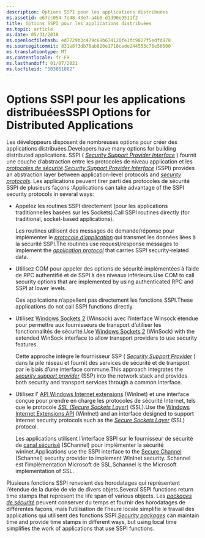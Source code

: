 ```yaml
---
description: Options SSPI pour les applications distribuées
ms.assetid: e67cc054-7e48-43e7-a4b0-d1d90e9511f2
title: Options SSPI pour les applications distribuées
ms.topic: article
ms.date: 05/31/2018
ms.openlocfilehash: ed7729b3c479c69b674120fe1fc9827f5edfd878
ms.sourcegitcommit: 831e8f3db78ab820e1710cede244553c70e50500
ms.translationtype: MT
ms.contentlocale: fr-FR
ms.lasthandoff: 01/07/2021
ms.locfileid: "103861882"
---
```

# <a name="sspi-options-for-distributed-applications"></a><span data-ttu-id="9f3f8-103">Options SSPI pour les applications distribuées</span><span class="sxs-lookup"><span data-stu-id="9f3f8-103">SSPI Options for Distributed Applications</span></span>

<span data-ttu-id="9f3f8-104">Les développeurs disposent de nombreuses options pour créer des applications distribuées.</span><span class="sxs-lookup"><span data-stu-id="9f3f8-104">Developers have many options for building distributed applications.</span></span> <span data-ttu-id="9f3f8-105">SSPI ( [*Security Support Provider Interface*](../secgloss/s-gly.md) ) fournit une couche d’abstraction entre les protocoles de niveau application et les [*protocoles de sécurité*](../secgloss/s-gly.md).</span><span class="sxs-lookup"><span data-stu-id="9f3f8-105">[*Security Support Provider Interface*](../secgloss/s-gly.md) (SSPI) provides an abstraction layer between application-level protocols and [*security protocols*](../secgloss/s-gly.md).</span></span> <span data-ttu-id="9f3f8-106">Les applications peuvent tirer parti des protocoles de sécurité SSPI de plusieurs façons :</span><span class="sxs-lookup"><span data-stu-id="9f3f8-106">Applications can take advantage of the SSPI security protocols in several ways:</span></span>

-   <span data-ttu-id="9f3f8-107">Appelez les routines SSPI directement (pour les applications traditionnelles basées sur les Sockets).</span><span class="sxs-lookup"><span data-stu-id="9f3f8-107">Call SSPI routines directly (for traditional, socket-based applications).</span></span>

    <span data-ttu-id="9f3f8-108">Les routines utilisent des messages de demande/réponse pour implémenter le [*protocole d’application*](../secgloss/a-gly.md) qui transmet les données liées à la sécurité SSPI.</span><span class="sxs-lookup"><span data-stu-id="9f3f8-108">The routines use request/response messages to implement the [*application protocol*](../secgloss/a-gly.md) that carries SSPI security-related data.</span></span>

-   <span data-ttu-id="9f3f8-109">Utilisez COM pour appeler des options de sécurité implémentées à l’aide de RPC authentifié et de SSPI à des niveaux inférieurs.</span><span class="sxs-lookup"><span data-stu-id="9f3f8-109">Use COM to call security options that are implemented by using authenticated RPC and SSPI at lower levels.</span></span>

    <span data-ttu-id="9f3f8-110">Ces applications n’appellent pas directement les fonctions SSPI.</span><span class="sxs-lookup"><span data-stu-id="9f3f8-110">These applications do not call SSPI functions directly.</span></span>

-   <span data-ttu-id="9f3f8-111">Utilisez [Windows Sockets 2](../winsock/windows-sockets-start-page-2.md) (Winsock) avec l’interface Winsock étendue pour permettre aux fournisseurs de transport d’utiliser les fonctionnalités de sécurité.</span><span class="sxs-lookup"><span data-stu-id="9f3f8-111">Use [Windows Sockets 2](../winsock/windows-sockets-start-page-2.md) (WinSock) with the extended WinSock interface to allow transport providers to use security features.</span></span>

    <span data-ttu-id="9f3f8-112">Cette approche intègre le fournisseur SSP ( [*Security Support Provider*](../secgloss/s-gly.md) ) dans la pile réseau et fournit des services de sécurité et de transport par le biais d’une interface commune.</span><span class="sxs-lookup"><span data-stu-id="9f3f8-112">This approach integrates the [*security support provider*](../secgloss/s-gly.md) (SSP) into the network stack and provides both security and transport services through a common interface.</span></span>

-   <span data-ttu-id="9f3f8-113">Utilisez l' [API Windows Internet extensions](../wininet/portal.md) (WinInet) et une interface conçue pour prendre en charge les protocoles de sécurité Internet, tels que le protocole [*SSL (Secure Sockets Layer)*](../secgloss/s-gly.md) (SSL).</span><span class="sxs-lookup"><span data-stu-id="9f3f8-113">Use the [Windows Internet Extensions API](../wininet/portal.md) (WinInet) and an interface designed to support Internet security protocols such as the [*Secure Sockets Layer*](../secgloss/s-gly.md) (SSL) protocol.</span></span>

    <span data-ttu-id="9f3f8-114">Les applications utilisent l’interface SSPI sur le fournisseur de sécurité de [canal sécurisé](secure-channel.md) (SChannel) pour implémenter la sécurité wininet.</span><span class="sxs-lookup"><span data-stu-id="9f3f8-114">Applications use the SSPI interface to the [Secure Channel](secure-channel.md) (Schannel) security provider to implement WinInet security.</span></span> <span data-ttu-id="9f3f8-115">Schannel est l’implémentation Microsoft de SSL.</span><span class="sxs-lookup"><span data-stu-id="9f3f8-115">Schannel is the Microsoft implementation of SSL.</span></span>

<span data-ttu-id="9f3f8-116">Plusieurs fonctions SSPI renvoient des horodatages qui représentent l’étendue de la durée de vie de divers objets.</span><span class="sxs-lookup"><span data-stu-id="9f3f8-116">Several SSPI functions return time stamps that represent the life span of various objects.</span></span> <span data-ttu-id="9f3f8-117">Les [*packages de sécurité*](../secgloss/s-gly.md) peuvent conserver du temps et fournir des horodatages de différentes façons, mais l’utilisation de l’heure locale simplifie le travail des applications qui utilisent des fonctions SSPI.</span><span class="sxs-lookup"><span data-stu-id="9f3f8-117">[*Security packages*](../secgloss/s-gly.md) can maintain time and provide time stamps in different ways, but using local time simplifies the work of applications that use SSPI functions.</span></span>

 

 
